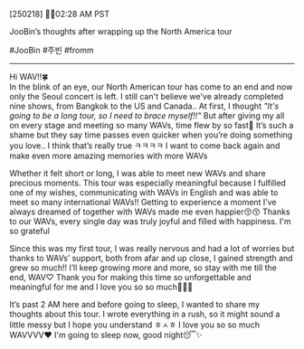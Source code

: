 [250218] 🐣💭02:28 AM PST

JooBin’s thoughts after wrapping up the North America tour

#JooBin #주빈 #fromm
___
Hi WAV!!🍀  
In the blink of an eye, our North American tour has come to an end and now only the Seoul concert is left. I still can't believe we've already completed nine shows, from Bangkok to the US and Canada.. At first, I thought *"It's going to be a long tour, so I need to brace myself!!"* But after giving my all on every stage and meeting so many WAVs, time flew by so fast🥺 It’s such a shame but they say time passes even quicker when you’re doing something you love.. I think that’s really true ㅋㅋㅋㅋ I want to come back again and make even more amazing memories with more WAVs

Whether it felt short or long, I was able to meet new WAVs and share precious moments. This tour was especially meaningful because I fulfilled one of my wishes, communicating with WAVs in English and was able to meet so many international WAVs!! Getting to experience a moment I’ve always dreamed of together with WAVs made me even happier😚😚 Thanks to our WAVs, every single day was truly joyful and filled with happiness. I'm so grateful

Since this was my first tour, I was really nervous and had a lot of worries but thanks to WAVs’ support, both from afar and up close, I gained strength and grew so much!! I’ll keep growing more and more, so stay with me till the end, WAV♡ Thank you for making this time so unforgettable and meaningful for me and I love you so so much🫶🏻🤍

It’s past 2 AM here and before going to sleep, I wanted to share my thoughts about this tour. I wrote everything in a rush, so it might sound a little messy but I hope you understand ㅎㅅㅎ I love you so so much WAVVVV❤️ I'm going to sleep now, good night😴✨
